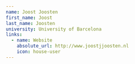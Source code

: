 ```yaml
---
name: Joost Joosten
first_name: Joost
last_name: Joosten
university: University of Barcelona
links:
  - name: Website
    absolute_url: http://www.joostjjoosten.nl
    icon: house-user
---
```


